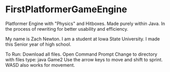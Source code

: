 # FirstPlatformerGameEngine
Platformer Engine with "Physics" and Hitboxes. Made purely within Java. In the process of rewriting for better usability and efficiency.

My name is Zach Newton. I am a student at Iowa State University. I made this Senior year of high school.

To Run: Download all files.
Open Command Prompt
Change to directory with files
type: java Game2
Use the arrow keys to move and shift to sprint. WASD also works for movement.
